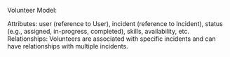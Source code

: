 Volunteer Model:

Attributes: user (reference to User), incident (reference to Incident), status (e.g., assigned, in-progress, completed), skills, availability, etc.
Relationships: Volunteers are associated with specific incidents and can have relationships with multiple incidents.
